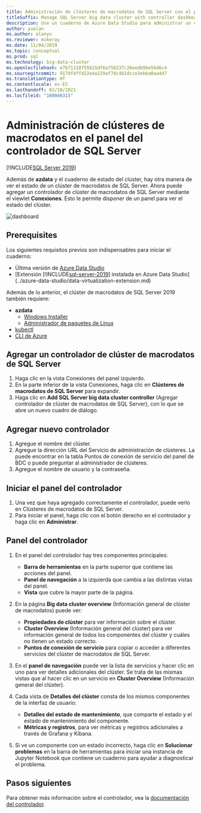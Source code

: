```yaml
---
title: Administración de clústeres de macrodatos de SQL Server con el panel del controlador
titleSuffix: Manage SQL Server big data cluster with controller dashboard
description: Use un cuaderno de Azure Data Studio para administrar un clúster de macrodatos y solucionar problemas de este.
author: yualan
ms.author: alanyu
ms.reviewer: mikeray
ms.date: 11/04/2019
ms.topic: conceptual
ms.prod: sql
ms.technology: big-data-cluster
ms.openlocfilehash: e7b71318f55b15df6a758237c26eedb9be5646c4
ms.sourcegitcommit: 917df4ffd22e4a229af7dc481dcce3ebba0aa4d7
ms.translationtype: HT
ms.contentlocale: es-ES
ms.lasthandoff: 02/10/2021
ms.locfileid: "100046315"
---
```

# <a name="manage-big-data-clusters-for-sql-server-controller-dashboard"></a>Administración de clústeres de macrodatos en el panel del controlador de SQL Server

[!INCLUDE[SQL Server 2019](../includes/applies-to-version/sqlserver2019.md)]

Además de **azdata** y el cuaderno de estado del clúster, hay otra manera de ver el estado de un clúster de macrodatos de SQL Server. Ahora puede agregar un controlador de clúster de macrodatos de SQL Server mediante el viewlet **Conexiones**. Esto le permite disponer de un panel para ver el estado del clúster.

![dashboard](media/manage-with-controller-dashboard/controller-dashboard.png)
## <a name="prerequisites"></a>Prerequisites

Los siguientes requisitos previos son indispensables para iniciar el cuaderno:

* Última versión de [Azure Data Studio](../azure-data-studio/download-azure-data-studio.md)
* [Extensión [!INCLUDE[sql-server-2019](../includes/sssql19-md.md)] instalada en Azure Data Studio](../azure-data-studio/data-virtualization-extension.md)

Además de lo anterior, el clúster de macrodatos de SQL Server 2019 también requiere:

* **azdata**
    - [Windows Installer](../azdata/install/deploy-install-azdata-installer.md)
    - [Administrador de paquetes de Linux](../azdata/install/deploy-install-azdata-linux-package.md)
* [kubectl](https://kubernetes.io/docs/tasks/tools/install-kubectl/#install-kubectl-binary-using-native-package-management)
* [CLI de Azure](/cli/azure/install-azure-cli)

## <a name="add-sql-server-big-data-cluster-controller"></a>Agregar un controlador de clúster de macrodatos de SQL Server

1. Haga clic en la vista Conexiones del panel izquierdo.
2. En la parte inferior de la vista Conexiones, haga clic en **Clústeres de macrodatos de SQL Server** para expandir.
3. Haga clic en **Add SQL Server big data cluster controller** (Agregar controlador de clúster de macrodatos de SQL Server), con lo que se abre un nuevo cuadro de diálogo.

## <a name="add-new-controller"></a>Agregar nuevo controlador

1. Agregue el nombre del clúster.
2. Agregue la dirección URL del Servicio de administración de clústeres. La puede encontrar en la tabla Puntos de conexión de servicio del panel de BDC o puede preguntar al administrador de clústeres.
3. Agregue el nombre de usuario y la contraseña.

## <a name="launch-controller-dashboard"></a>Iniciar el panel del controlador

1. Una vez que haya agregado correctamente el controlador, puede verlo en Clústeres de macrodatos de SQL Server.
2. Para iniciar el panel, haga clic con el botón derecho en el controlador y haga clic en **Administrar**.

## <a name="controller-dashboard"></a>Panel del controlador

1. En el panel del controlador hay tres componentes principales:

    - **Barra de herramientas** en la parte superior que contiene las acciones del panel.
    - **Panel de navegación** a la izquierda que cambia a las distintas vistas del panel.
    - **Vista** que cubre la mayor parte de la página.

2. En la página **Big data cluster overview** (Información general de clúster de macrodatos) puede ver:

    - **Propiedades de clúster** para ver información sobre el clúster.
    - **Cluster Overview** (Información general del clúster) para ver información general de todos los componentes del clúster y cuáles no tienen un estado correcto.
    - **Puntos de conexión de servicio** para copiar o acceder a diferentes servicios del clúster de macrodatos de SQL Server.

3. En el **panel de navegación** puede ver la lista de servicios y hacer clic en uno para ver detalles adicionales del clúster. Se trata de las mismas vistas que al hacer clic en un servicio en **Cluster Overview** (Información general del clúster).

4. Cada vista de **Detalles del clúster** consta de los mismos componentes de la interfaz de usuario:

    - **Detalles del estado de mantenimiento**, que comparte el estado y el estado de mantenimiento del componente.
    - **Métricas y registros**, para ver métricas y registros adicionales a través de Grafana y Kibana.

1. Si ve un componente con un estado incorrecto, haga clic en **Solucionar problemas** en la barra de herramientas para iniciar una instancia de Jupyter Notebook que contiene un cuaderno para ayudar a diagnosticar el problema.

## <a name="next-steps"></a>Pasos siguientes

Para obtener más información sobre el controlador, vea la [documentación del controlador](concept-controller.md).